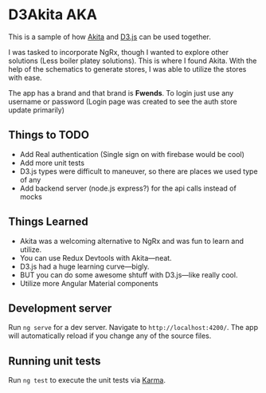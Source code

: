 # D3Akita AKA

This is a sample of how [Akita](https://datorama.github.io/akita/) and [D3.js](https://d3js.org/) can be used together.

I was tasked to incorporate NgRx, though I wanted to explore other solutions (Less boiler platey solutions). This is where I found Akita. With the help of the schematics to generate stores, I was able to utilize the stores with ease.

The app has a brand and that brand is **Fwends**.
To login just use any username or password (Login page was created to see the auth store update primarily)

## Things to TODO

- Add Real authentication (Single sign on with firebase would be cool)
- Add more unit tests
- D3.js types were difficult to maneuver, so there are places we used type of any
- Add backend server (node.js express?) for the api calls instead of mocks

## Things Learned

 - Akita was a welcoming alternative to NgRx and was fun to learn and utilize.
 - You can use Redux Devtools with Akita—neat.
 - D3.js had a huge learning curve—bigly. 
 - BUT you can do some awesome shtuff with D3.js—like really cool.
 - Utilize more Angular Material components

## Development server

Run `ng serve` for a dev server. Navigate to `http://localhost:4200/`. The app will automatically reload if you change any of the source files.

## Running unit tests

Run `ng test` to execute the unit tests via [Karma](https://karma-runner.github.io).
